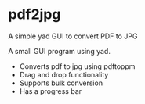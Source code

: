 # pdf2jpg
A simple yad GUI to convert PDF to JPG 

A small GUI program using yad.
- Converts pdf to jpg using pdftoppm
- Drag and drop functionality
- Supports bulk conversion
- Has a progress bar
